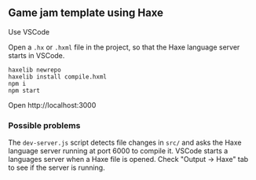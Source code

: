 ## Game jam template using Haxe

Use VSCode

Open a `.hx` or `.hxml` file in the project, so that the Haxe language server
starts in VSCode.

```
haxelib newrepo
haxelib install compile.hxml
npm i
npm start
```

Open http://localhost:3000

### Possible problems

The `dev-server.js` script detects file changes in `src/` and asks the Haxe
language server running at port 6000 to compile it.
VSCode starts a languages server when a Haxe file is opened.
Check "Output -> Haxe" tab to see if the server is running.

